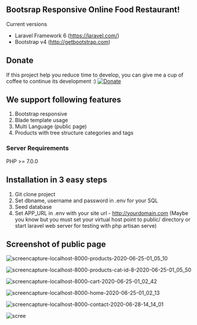 

## Bootsrap Responsive Online Food Restaurant!

Current versions
* Laravel Framework 6 (https://laravel.com/)
* Bootstrap v4 (http://getbootstrap.com)

## Donate
If this project help you reduce time to develop, you can give me a cup of coffee to continue its development :)
[![Donate](https://www.paypalobjects.com/en_US/i/btn/btn_donateCC_LG.gif)](https://www.paypal.com/cgi-bin/webscr?cmd=_s-xclick&hosted_button_id=YX2JXRBLWRXPA)

## We support following features
1. Bootstrap responsive
2. Blade template usage
3. Multi Language (public page) 
4. Products with tree structure categories and tags

### Server Requirements
PHP >= 7.0.0

## Installation in 3 easy steps
1. Git clone project
2. Set dbname, username and password in .env for your SQL
3. Seed database
4. Set APP_URL in .env with your site url - http://yourdomain.com
(Maybe you know but you must set your virtual host point to public/ directory or start laravel web server for testing with php artisan serve)



## Screenshot of public page
![screencapture-localhost-8000-products-2020-06-25-01_05_10](https://user-images.githubusercontent.com/49524713/85948734-5e5b9480-b94a-11ea-863e-683c90864af5.png)

![screencapture-localhost-8000-products-cat-id-8-2020-06-25-01_05_50](https://user-images.githubusercontent.com/49524713/85948761-792e0900-b94a-11ea-9487-683485e6e4e7.png)

![screencapture-localhost-8000-cart-2020-06-25-01_02_42](https://user-images.githubusercontent.com/49524713/85948778-8b0fac00-b94a-11ea-8601-e43ca6b3e386.png)

![screencapture-localhost-8000-home-2020-06-25-01_02_13](https://user-images.githubusercontent.com/49524713/85948784-9531aa80-b94a-11ea-8a6b-bb3012c5620b.png)

![screencapture-localhost-8000-contact-2020-06-28-14_14_01](https://user-images.githubusercontent.com/49524713/85948916-77b11080-b94b-11ea-9218-0e3cdc62d096.png)

![scree](https://user-images.githubusercontent.com/49524713/85949135-e17dea00-b94c-11ea-8235-9b53813edb6d.png)
